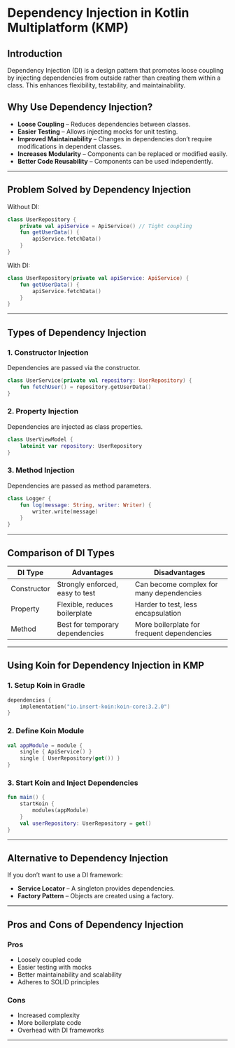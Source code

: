# Dependency Injection in Kotlin Multiplatform (KMP)

## Introduction
Dependency Injection (DI) is a design pattern that promotes loose coupling by injecting dependencies from outside rather than creating them within a class. This enhances flexibility, testability, and maintainability.

## Why Use Dependency Injection?
- **Loose Coupling** – Reduces dependencies between classes.
- **Easier Testing** – Allows injecting mocks for unit testing.
- **Improved Maintainability** – Changes in dependencies don’t require modifications in dependent classes.
- **Increases Modularity** – Components can be replaced or modified easily.
- **Better Code Reusability** – Components can be used independently.

---
## Problem Solved by Dependency Injection
Without DI:
```kotlin
class UserRepository {
    private val apiService = ApiService() // Tight coupling
    fun getUserData() {
        apiService.fetchData()
    }
}
```
With DI:
```kotlin
class UserRepository(private val apiService: ApiService) {
    fun getUserData() {
        apiService.fetchData()
    }
}
```
---
## Types of Dependency Injection
### **1. Constructor Injection**
Dependencies are passed via the constructor.
```kotlin
class UserService(private val repository: UserRepository) {
    fun fetchUser() = repository.getUserData()
}
```
### **2. Property Injection**
Dependencies are injected as class properties.
```kotlin
class UserViewModel {
    lateinit var repository: UserRepository
}
```
### **3. Method Injection**
Dependencies are passed as method parameters.
```kotlin
class Logger {
    fun log(message: String, writer: Writer) {
        writer.write(message)
    }
}
```

---
## Comparison of DI Types
| DI Type              | Advantages                            | Disadvantages                     |
|----------------------|------------------------------------|----------------------------------|
| Constructor         | Strongly enforced, easy to test   | Can become complex for many dependencies |
| Property           | Flexible, reduces boilerplate     | Harder to test, less encapsulation |
| Method            | Best for temporary dependencies  | More boilerplate for frequent dependencies |

---
## Using Koin for Dependency Injection in KMP
### **1. Setup Koin in Gradle**
```kotlin
dependencies {
    implementation("io.insert-koin:koin-core:3.2.0")
}
```
### **2. Define Koin Module**
```kotlin
val appModule = module {
    single { ApiService() }
    single { UserRepository(get()) }
}
```
### **3. Start Koin and Inject Dependencies**
```kotlin
fun main() {
    startKoin {
        modules(appModule)
    }
    val userRepository: UserRepository = get()
}
```
---
## Alternative to Dependency Injection
If you don’t want to use a DI framework:
- **Service Locator** – A singleton provides dependencies.
- **Factory Pattern** – Objects are created using a factory.

---
## Pros and Cons of Dependency Injection
### **Pros**
- Loosely coupled code
- Easier testing with mocks
- Better maintainability and scalability
- Adheres to SOLID principles

### **Cons**
- Increased complexity
- More boilerplate code
- Overhead with DI frameworks

---
